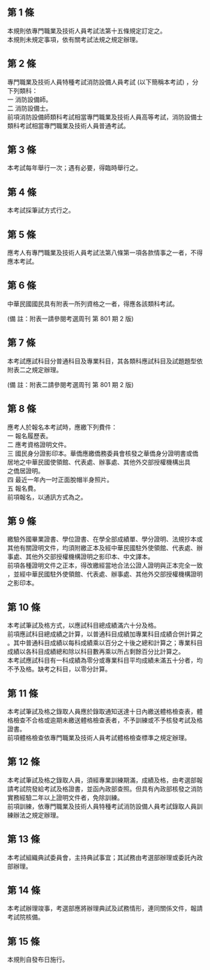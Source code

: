 第 1 條
-------
本規則依專門職業及技術人員考試法第十五條規定訂定之。  
本規則未規定事項，依有關考試法規之規定辦理。

第 2 條
-------
專門職業及技術人員特種考試消防設備人員考試 (以下簡稱本考試) ，分  
下列類科：  
一  消防設備師。  
二  消防設備士。  
前項消防設備師類科考試相當專門職業及技術人員高等考試，消防設備士  
類科考試相當專門職業及技術人員普通考試。

第 3 條
-------
本考試每年舉行一次；遇有必要，得臨時舉行之。

第 4 條
-------
本考試採筆試方式行之。

第 5 條
-------
應考人有專門職業及技術人員考試法第八條第一項各款情事之一者，不得  
應本考試。

第 6 條
-------
中華民國國民具有附表一所列資格之一者，得應各該類科考試。  
  
 (備      註：附表一請參閱考選周刊 第 801 期 2 版)

第 7 條
-------
本考試應試科目分普通科目及專業科目，其各類科應試科目及試題題型依  
附表二之規定辦理。  
  
 (備      註：附表二請參閱考選周刊 第 801 期 2 版)

第 8 條
-------
應考人於報名本考試時，應繳下列費件：  
一  報名履歷表。  
二  應考資格證明文件。  
三  國民身分證影印本。華僑應繳僑務委員會核發之華僑身分證明書或僑  
    居地之中華民國使領館、代表處、辦事處、其他外交部授權機構出具  
    之僑居證明。  
四  最近一年內一吋正面脫帽半身照片。  
五  報名費。  
前項報名，以通訊方式為之。

第 9 條
-------
繳驗外國畢業證書、學位證書、在學全部成績單、學分證明、法規抄本或  
其他有關證明文件，均須附繳正本及經中華民國駐外使領館、代表處、辦  
事處、其他外交部授權機構證明之影印本、中文譯本。  
前項各種證明文件之正本，得改繳經當地合法公證人證明與正本完全一致  
，並經中華民國駐外使領館、代表處、辦事處、其他外交部授權機構證明  
之影印本。

第 10 條
--------
本考試筆試及格方式，以應試科目總成績滿六十分及格。  
前項應試科目總成績之計算，以普通科目成績加專業科目成績合併計算之  
。其中普通科目成績以每科成績乘以百分之十後之總和計算之；專業科目  
成績以各科目成績總和除以科目數再乘以所占剩餘百分比計算之。  
本考試應試科目有一科成績為零分或專業科目平均成績未滿五十分者，均  
不予及格。缺考之科目，以零分計算。

第 11 條
--------
本考試筆試及格之錄取人員應於錄取通知送達十日內繳送體格檢查表，體  
格檢查不合格或逾期未繳送體格檢查表者，不予訓練或不予核發考試及格  
證書。  
前項體格檢查依專門職業及技術人員考試體格檢查標準之規定辦理。

第 12 條
--------
本考試筆試及格之錄取人員，須經專業訓練期滿，成績及格，由考選部報  
請考試院發給考試及格證書，並函內政部查照。但具有內政部核發之消防  
實務經驗二年以上證明文件者，免除訓練。  
前項訓練，依專門職業及技術人員特種考試消防設備人員考試錄取人員訓  
練辦法之規定辦理。

第 13 條
--------
本考試組織典試委員會，主持典試事宜；其試務由考選部辦理或委託內政  
部辦理。

第 14 條
--------
本考試辦理竣事，考選部應將辦理典試及試務情形，連同關係文件，報請  
考試院核備。

第 15 條
--------
本規則自發布日施行。

